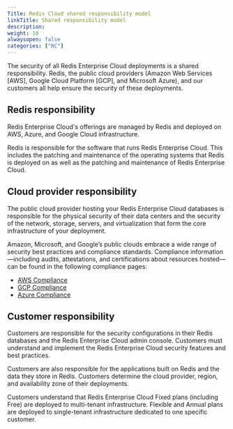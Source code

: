 ```yaml
---
Title: Redis Cloud shared responsibility model
linkTitle: Shared responsibility model
description:
weight: 10
alwaysopen: false
categories: ["RC"]
---
```

The security of all Redis Enterprise Cloud deployments is a shared responsibility. Redis, the public cloud providers (Amazon Web Services \[AWS], Google Cloud Platform \[GCP], and Microsoft Azure), and our customers all help ensure the security of these deployments.

## Redis responsibility

Redis Enterprise Cloud's offerings are managed by Redis and deployed on AWS, Azure, and Google Cloud infrastructure.

Redis is responsible for the software that runs Redis Enterprise Cloud. This includes the patching and maintenance of
the operating systems that Redis is deployed on as well as the patching and maintenance of Redis Enterprise Cloud.

## Cloud provider responsibility

The public cloud provider hosting your Redis Enterprise Cloud databases is responsible for the physical security of their data centers and
the security of the network, storage, servers, and virtualization that form the core infrastructure of your deployment.

Amazon, Microsoft, and Google’s public clouds embrace a wide range of security best practices and compliance standards. Compliance information—including audits, attestations, and certifications about resources hosted—can be found in the following compliance pages:

* [AWS Compliance](https://aws.amazon.com/compliance/)
* [GCP Compliance](https://cloud.google.com/security/compliance)
* [Azure Compliance](https://azure.microsoft.com/en-us/overview/trusted-cloud/compliance/)

## Customer responsibility

Customers are responsible for the security configurations in their Redis databases and the Redis Enterprise Cloud admin console. Customers must understand and implement the Redis Enterprise Cloud security features and best practices.

Customers are also responsible for the applications built on Redis and the data they store in Redis. Customers determine the cloud provider, region, and availability zone of their deployments.

Customers understand that Redis Enterprise Cloud Fixed plans (including Free) are deployed to multi-tenant  infrastructure.  Flexible and Annual plans are deployed to single-tenant infrastructure dedicated to one specific customer.
